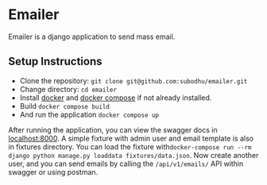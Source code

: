 # Emailer
Emailer is a django application to send mass email.

## Setup Instructions
-   Clone the repository: `git clone git@github.com:subodhu/emailer.git`
-   Change directory: `cd emailer`
- Install [docker](https://docs.docker.com/engine/install/) and [docker compose](https://docs.docker.com/compose/) if not already installed.
- Build `docker compose build`
- And run the application `docker compose up`

After running the application, you can view the swagger docs in [localhost:8000](localhost:8000). A simple fixture with admin user and email template is also in fixtures directory. You can load the fixture with`docker-compose run --rm django python manage.py loaddata fixtures/data.json`. Now create another user, and you can send emails by calling the `/api/v1/emails/` API within swagger or using postman.
